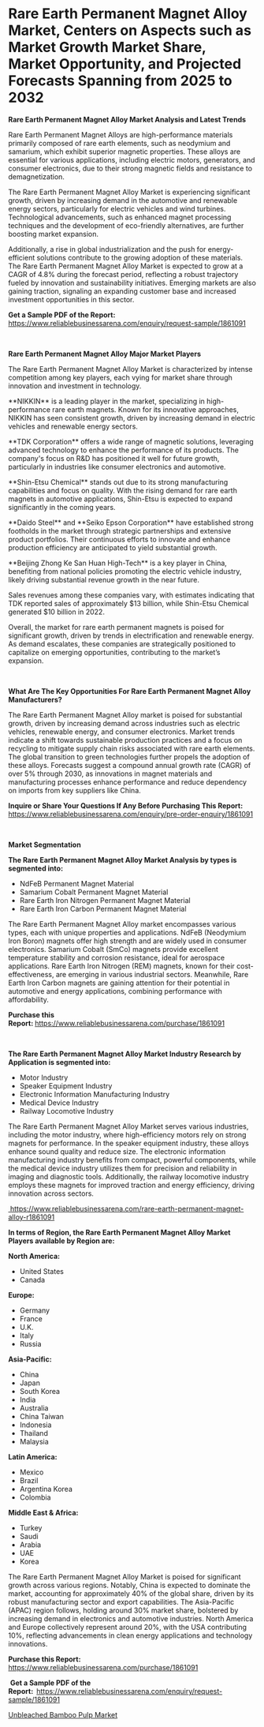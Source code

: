 <p><h1>Rare Earth Permanent Magnet Alloy Market, Centers on Aspects such as Market Growth Market Share, Market Opportunity, and Projected Forecasts Spanning from 2025 to 2032</h1></p><p><strong>Rare Earth Permanent Magnet Alloy Market Analysis and Latest Trends</strong></p>
<p><p>Rare Earth Permanent Magnet Alloys are high-performance materials primarily composed of rare earth elements, such as neodymium and samarium, which exhibit superior magnetic properties. These alloys are essential for various applications, including electric motors, generators, and consumer electronics, due to their strong magnetic fields and resistance to demagnetization.</p><p>The Rare Earth Permanent Magnet Alloy Market is experiencing significant growth, driven by increasing demand in the automotive and renewable energy sectors, particularly for electric vehicles and wind turbines. Technological advancements, such as enhanced magnet processing techniques and the development of eco-friendly alternatives, are further boosting market expansion. </p><p>Additionally, a rise in global industrialization and the push for energy-efficient solutions contribute to the growing adoption of these materials. The Rare Earth Permanent Magnet Alloy Market is expected to grow at a CAGR of 4.8% during the forecast period, reflecting a robust trajectory fueled by innovation and sustainability initiatives. Emerging markets are also gaining traction, signaling an expanding customer base and increased investment opportunities in this sector.</p></p>
<p><strong>Get a Sample PDF of the Report:&nbsp;</strong> <a href="https://www.reliablebusinessarena.com/enquiry/request-sample/1861091?utm_campaign=2138&utm_medium=2&utm_source=Github&utm_content=ia&utm_term=03022025&utm_id=rare-earth-permanent-magnet-alloy">https://www.reliablebusinessarena.com/enquiry/request-sample/1861091</a></p>
<p>&nbsp;</p>
<p><strong>Rare Earth Permanent Magnet Alloy Major Market Players</strong></p>
<p><p>The Rare Earth Permanent Magnet Alloy Market is characterized by intense competition among key players, each vying for market share through innovation and investment in technology. </p><p>**NIKKIN** is a leading player in the market, specializing in high-performance rare earth magnets. Known for its innovative approaches, NIKKIN has seen consistent growth, driven by increasing demand in electric vehicles and renewable energy sectors. </p><p>**TDK Corporation** offers a wide range of magnetic solutions, leveraging advanced technology to enhance the performance of its products. The company's focus on R&D has positioned it well for future growth, particularly in industries like consumer electronics and automotive.</p><p>**Shin-Etsu Chemical** stands out due to its strong manufacturing capabilities and focus on quality. With the rising demand for rare earth magnets in automotive applications, Shin-Etsu is expected to expand significantly in the coming years.</p><p>**Daido Steel** and **Seiko Epson Corporation** have established strong footholds in the market through strategic partnerships and extensive product portfolios. Their continuous efforts to innovate and enhance production efficiency are anticipated to yield substantial growth.</p><p>**Beijing Zhong Ke San Huan High-Tech** is a key player in China, benefiting from national policies promoting the electric vehicle industry, likely driving substantial revenue growth in the near future.</p><p>Sales revenues among these companies vary, with estimates indicating that TDK reported sales of approximately $13 billion, while Shin-Etsu Chemical generated $10 billion in 2022.</p><p>Overall, the market for rare earth permanent magnets is poised for significant growth, driven by trends in electrification and renewable energy. As demand escalates, these companies are strategically positioned to capitalize on emerging opportunities, contributing to the market’s expansion.</p></p>
<p>&nbsp;</p>
<p><strong>What Are The Key Opportunities For Rare Earth Permanent Magnet Alloy Manufacturers?</strong></p>
<p><p>The Rare Earth Permanent Magnet Alloy market is poised for substantial growth, driven by increasing demand across industries such as electric vehicles, renewable energy, and consumer electronics. Market trends indicate a shift towards sustainable production practices and a focus on recycling to mitigate supply chain risks associated with rare earth elements. The global transition to green technologies further propels the adoption of these alloys. Forecasts suggest a compound annual growth rate (CAGR) of over 5% through 2030, as innovations in magnet materials and manufacturing processes enhance performance and reduce dependency on imports from key suppliers like China.</p></p>
<p><strong>Inquire or Share Your Questions If Any Before Purchasing This Report:</strong> <a href="https://www.reliablebusinessarena.com/enquiry/pre-order-enquiry/1861091?utm_campaign=2138&utm_medium=2&utm_source=Github&utm_content=ia&utm_term=03022025&utm_id=rare-earth-permanent-magnet-alloy">https://www.reliablebusinessarena.com/enquiry/pre-order-enquiry/1861091</a></p>
<p>&nbsp;</p>
<p><strong>Market Segmentation</strong></p>
<p><strong>The Rare Earth Permanent Magnet Alloy Market Analysis by types is segmented into:</strong></p>
<p><ul><li>NdFeB Permanent Magnet Material</li><li>Samarium Cobalt Permanent Magnet Material</li><li>Rare Earth Iron Nitrogen Permanent Magnet Material</li><li>Rare Earth Iron Carbon Permanent Magnet Material</li></ul></p>
<p><p>The Rare Earth Permanent Magnet Alloy market encompasses various types, each with unique properties and applications. NdFeB (Neodymium Iron Boron) magnets offer high strength and are widely used in consumer electronics. Samarium Cobalt (SmCo) magnets provide excellent temperature stability and corrosion resistance, ideal for aerospace applications. Rare Earth Iron Nitrogen (REM) magnets, known for their cost-effectiveness, are emerging in various industrial sectors. Meanwhile, Rare Earth Iron Carbon magnets are gaining attention for their potential in automotive and energy applications, combining performance with affordability.</p></p>
<p><strong>Purchase this Report:&nbsp;</strong><a href="https://www.reliablebusinessarena.com/purchase/1861091?utm_campaign=2138&utm_medium=2&utm_source=Github&utm_content=ia&utm_term=03022025&utm_id=rare-earth-permanent-magnet-alloy">https://www.reliablebusinessarena.com/purchase/1861091</a></p>
<p>&nbsp;</p>
<p><strong>The Rare Earth Permanent Magnet Alloy Market Industry Research by Application is segmented into:</strong></p>
<p><ul><li>Motor Industry</li><li>Speaker Equipment Industry</li><li>Electronic Information Manufacturing Industry</li><li>Medical Device Industry</li><li>Railway Locomotive Industry</li></ul></p>
<p><p>The Rare Earth Permanent Magnet Alloy Market serves various industries, including the motor industry, where high-efficiency motors rely on strong magnets for performance. In the speaker equipment industry, these alloys enhance sound quality and reduce size. The electronic information manufacturing industry benefits from compact, powerful components, while the medical device industry utilizes them for precision and reliability in imaging and diagnostic tools. Additionally, the railway locomotive industry employs these magnets for improved traction and energy efficiency, driving innovation across sectors.</p></p>
<p><a href="https://www.reliablebusinessarena.com/rare-earth-permanent-magnet-alloy-r1861091?utm_campaign=2138&utm_medium=2&utm_source=Github&utm_content=ia&utm_term=03022025&utm_id=rare-earth-permanent-magnet-alloy">&nbsp;https://www.reliablebusinessarena.com/rare-earth-permanent-magnet-alloy-r1861091</a></p>
<p><strong>In terms of Region, the Rare Earth Permanent Magnet Alloy Market Players available by Region are:</strong></p>
<p>
    <p> <strong> North America: </strong>
        <ul>
            <li>United States</li>
            <li>Canada</li>
        </ul>
        </p> 
    <p> <strong> Europe: </strong>
        <ul>
            <li>Germany</li>
            <li>France</li>
            <li>U.K.</li>
            <li>Italy</li>
            <li>Russia</li>
        </ul>
        </p> 
    <p> <strong> Asia-Pacific: </strong>
        <ul>
            <li>China</li>
            <li>Japan</li>
            <li>South Korea</li>
            <li>India</li>
            <li>Australia</li>
            <li>China Taiwan</li>
            <li>Indonesia</li>
            <li>Thailand</li>
            <li>Malaysia</li>
        </ul>
        </p> 
    <p> <strong> Latin America: </strong>
        <ul>
            <li>Mexico</li>
            <li>Brazil</li>
            <li>Argentina Korea</li>
            <li>Colombia</li>
        </ul>
        </p> 
    <p> <strong> Middle East & Africa: </strong>
        <ul>
            <li>Turkey</li>
            <li>Saudi</li>
            <li>Arabia</li>
            <li>UAE</li>
            <li>Korea</li>
        </ul>
    </p>
    </p>
<p><p>The Rare Earth Permanent Magnet Alloy Market is poised for significant growth across various regions. Notably, China is expected to dominate the market, accounting for approximately 40% of the global share, driven by its robust manufacturing sector and export capabilities. The Asia-Pacific (APAC) region follows, holding around 30% market share, bolstered by increasing demand in electronics and automotive industries. North America and Europe collectively represent around 20%, with the USA contributing 10%, reflecting advancements in clean energy applications and technology innovations.</p></p>
<p><strong>Purchase this Report: </strong><a href="https://www.reliablebusinessarena.com/purchase/1861091?utm_campaign=2138&utm_medium=2&utm_source=Github&utm_content=ia&utm_term=03022025&utm_id=rare-earth-permanent-magnet-alloy">https://www.reliablebusinessarena.com/purchase/1861091</a></p>
<p>&nbsp;<strong>Get a Sample PDF of the Report:&nbsp;&nbsp;</strong><a href="https://www.reliablebusinessarena.com/enquiry/request-sample/1861091?utm_campaign=2138&utm_medium=2&utm_source=Github&utm_content=ia&utm_term=03022025&utm_id=rare-earth-permanent-magnet-alloy">https://www.reliablebusinessarena.com/enquiry/request-sample/1861091</a></p>
<p><strong></strong></p>
<p><p><a href="https://github.com/joannesouthgate/Market-Research-Report-List-5/blob/main/unbleached-bamboo-pulp-market.md?utm_campaign=2138&utm_medium=2&utm_source=Github&utm_content=ia&utm_term=03022025&utm_id=rare-earth-permanent-magnet-alloy">Unbleached Bamboo Pulp Market</a></p></p>